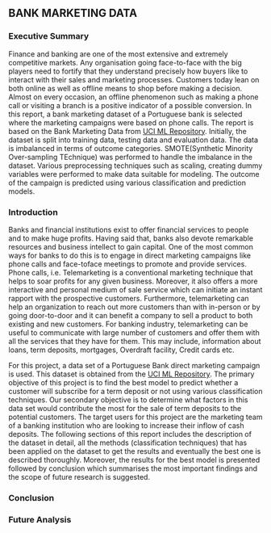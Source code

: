 

## BANK MARKETING DATA

### Executive Summary

Finance and banking are one of the most extensive and extremely competitive markets. Any organisation going face-to-face with the big players need to fortify that they understand precisely how buyers like to interact with their sales and marketing processes. Customers today lean on both online as well as offline means to shop before making a decision. Almost on every occasion, an offline phenomenon such as making a phone call or visiting a branch is a positive indicator of a possible conversion. In this report, a bank marketing dataset of a Portuguese bank is selected where the marketing campaigns were based on phone calls. The report is based on the Bank Marketing Data from [UCI ML Repository](https://archive.ics.uci.edu/ml/datasets/Bank+Marketing). Initially, the dataset is split into training data, testing data and evaluation data. The data is imbalanced in terms of outcome categories. SMOTE(Synthetic Minority Over-sampling TEchnique) was performed to handle the imbalance in the dataset. Various preprocessing techniques such as scaling, creating dummy variables were performed to make data suitable for modeling.  The outcome of the campaign is predicted using various classification and prediction models.
 
 


### Introduction

Banks and financial institutions exist to offer financial services to people and to make huge profits. Having said that, banks also devote remarkable resources and business intellect to gain capital. One of the most common ways for banks to do this is to engage in direct marketing campaigns like phone calls and face-toface meetings to promote and provide services. Phone calls, i.e. Telemarketing is a conventional marketing technique that helps to soar profits for any given business. Moreover, it also offers a more interactive and personal medium of sale service which can initiate an instant rapport with the prospective customers. Furthermore, telemarketing can help an organization to reach out more customers than with in-person or by going door-to-door and it can benefit a company to sell a product to both existing and new customers. For banking industry, telemarketing can be useful to communicate with large number of customers and offer them with all the services that they have for them. This may include, information about loans, term deposits, mortgages, Overdraft facility, Credit cards etc. 


For this project, a data set of a Portuguese Bank direct marketing campaign is used. This dataset is obtained from the [UCI ML Repository](https://archive.ics.uci.edu/ml/datasets/Bank+Marketing). The primary objective of this project is to find the best model to predict whether a customer will subscribe for a term deposit or not using various classification techniques. Our secondary objective is to determine what factors in this data set would contribute the most for the sale of term deposits to the potential customers. The target users for this project are the marketing team of a banking institution who are looking to increase their inflow of cash deposits. The following sections of this report includes the description of the dataset in detail, all the methods (classification techniques) that has been applied on the dataset to get the results and eventually the best one is described thoroughly. Moreover, the results for the best model is presented followed by conclusion which summarises the most important findings and the scope of future research is suggested. 



### Conclusion



### Future Analysis
